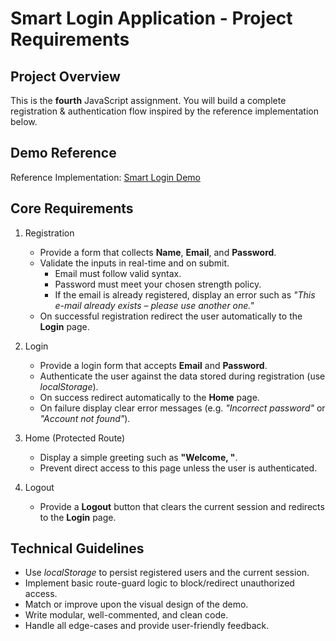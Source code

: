 # Smart Login Application - Project Requirements

## Project Overview
This is the **fourth** JavaScript assignment. You will build a complete registration & authentication flow inspired by the reference implementation below.

## Demo Reference
Reference Implementation: [Smart Login Demo](https://smart-login.netlify.app/)

## Core Requirements
1. Registration
   - Provide a form that collects **Name**, **Email**, and **Password**.
   - Validate the inputs in real-time and on submit.
     - Email must follow valid syntax.
     - Password must meet your chosen strength policy.
     - If the email is already registered, display an error such as *"This e-mail already exists – please use another one."*
   - On successful registration redirect the user automatically to the **Login** page.

2. Login
   - Provide a login form that accepts **Email** and **Password**.
   - Authenticate the user against the data stored during registration (use *localStorage*).
   - On success redirect automatically to the **Home** page.
   - On failure display clear error messages (e.g. *"Incorrect password"* or *"Account not found"*).

3. Home (Protected Route)
   - Display a simple greeting such as **"Welcome, <user-name>"**.
   - Prevent direct access to this page unless the user is authenticated.

4. Logout
   - Provide a **Logout** button that clears the current session and redirects to the **Login** page.

## Technical Guidelines
- Use *localStorage* to persist registered users and the current session.
- Implement basic route-guard logic to block/redirect unauthorized access.
- Match or improve upon the visual design of the demo.
- Write modular, well-commented, and clean code.
- Handle all edge-cases and provide user-friendly feedback.
